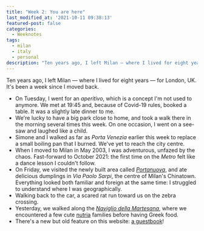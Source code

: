 ```yaml
---
title: "Week 2: You are here"
last_modified_at: '2021-10-11 09:38:13'
featured-post: false
categories:
  - Weeknotes
tags:
  - milan
  - italy
  - personal
description: "Ten years ago, I left Milan — where I lived for eight years — for London, UK. It's been a week since I moved back."
---
```

<p class="lead">Ten years ago, I left Milan — where I lived for eight years — for London, UK. It's been a week since I moved back.</p>

<!--more-->

<ul class="smd-ul">
  <li>On Tuesday, I went for an <em>aperitivo</em>, which is a concept I'm not used to anymore. We met at 19:45 and, because of Covid-19 rules, booked a table. It was a slightly late dinner to me.</li>
  <li>We're lucky to have a big park close to home, and took a walk there in the morning several times this week. On one occasion, I went on a see-saw and laughed like a child.</li>
  <li>Simone and I walked as far as <em>Porta Venezia</em> earlier this week to replace a small boiling pan that I burned. We've yet to reach the city centre.</li>
  <li>When I moved to Milan in May 2003, I was adventurous, unfazed by the chaos. Fast-forward to October 2021: the first time on the <em>Metro</em> felt like a dance lesson I couldn't follow.</li>
  <li>On Friday, we visited the newly built area called <a href="https://www.portanuova.com/it"><em>Portanuova</em></a>, and ate delicious dumplings in <em>Via Paolo Sarpi</em>, the centre of Milan's Chinatown. Everything looked both familiar and foreign at the same time: I struggled to understand where I was geographically.</li>
  <li>Walking back to the car, a scared rat run toward us on the zebra crossing.</li>
  <li>Yesterday, we walked along the <a href="https://en.wikipedia.org/wiki/Naviglio_Martesana"><em>Naviglio della Martesana</em></a>, where we encountered a few cute <a href="https://en.wikipedia.org/wiki/Coypu">nutria</a> families before having Greek food.</li>
  <li>There's a new but old feature on this website: <a href="https://silviamaggidesign.com/get-in-touch-silviamaggi#guestbook">a guestbook</a>!</li>
</ul>